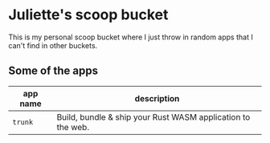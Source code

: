 # Juliette's scoop bucket

This is my personal scoop bucket where I just throw in random apps that I can't find in other buckets.

## Some of the apps

| app name | description                                                 |
| -------- | ----------------------------------------------------------- |
| `trunk`  | Build, bundle & ship your Rust WASM application to the web. |
